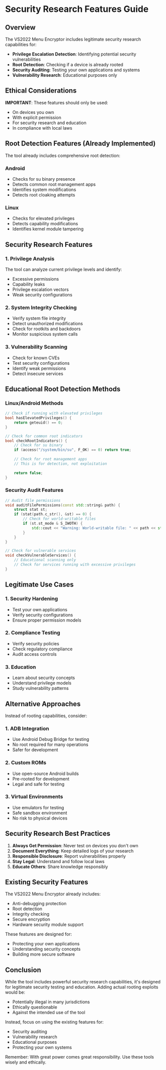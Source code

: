 # Security Research Features Guide

## Overview

The VS2022 Menu Encryptor includes legitimate security research capabilities for:
- **Privilege Escalation Detection**: Identifying potential security vulnerabilities
- **Root Detection**: Checking if a device is already rooted
- **Security Auditing**: Testing your own applications and systems
- **Vulnerability Research**: Educational purposes only

## Ethical Considerations

**IMPORTANT**: These features should only be used:
- On devices you own
- With explicit permission
- For security research and education
- In compliance with local laws

## Root Detection Features (Already Implemented)

The tool already includes comprehensive root detection:

### Android
- Checks for su binary presence
- Detects common root management apps
- Identifies system modifications
- Detects root cloaking attempts

### Linux
- Checks for elevated privileges
- Detects capability modifications
- Identifies kernel module tampering

## Security Research Features

### 1. Privilege Analysis

The tool can analyze current privilege levels and identify:
- Excessive permissions
- Capability leaks
- Privilege escalation vectors
- Weak security configurations

### 2. System Integrity Checking

- Verify system file integrity
- Detect unauthorized modifications
- Check for rootkits and backdoors
- Monitor suspicious system calls

### 3. Vulnerability Scanning

- Check for known CVEs
- Test security configurations
- Identify weak permissions
- Detect insecure services

## Educational Root Detection Methods

### Linux/Android Methods
```cpp
// Check if running with elevated privileges
bool hasElevatedPrivileges() {
    return geteuid() == 0;
}

// Check for common root indicators
bool checkRootIndicators() {
    // Check for su binary
    if (access("/system/bin/su", F_OK) == 0) return true;
    
    // Check for root management apps
    // This is for detection, not exploitation
    
    return false;
}
```

### Security Audit Features
```cpp
// Audit file permissions
void auditFilePermissions(const std::string& path) {
    struct stat st;
    if (stat(path.c_str(), &st) == 0) {
        // Check for world-writable files
        if (st.st_mode & S_IWOTH) {
            std::cout << "Warning: World-writable file: " << path << std::endl;
        }
    }
}

// Check for vulnerable services
void checkVulnerableServices() {
    // Educational scanning only
    // Check for services running with excessive privileges
}
```

## Legitimate Use Cases

### 1. Security Hardening
- Test your own applications
- Verify security configurations
- Ensure proper permission models

### 2. Compliance Testing
- Verify security policies
- Check regulatory compliance
- Audit access controls

### 3. Education
- Learn about security concepts
- Understand privilege models
- Study vulnerability patterns

## Alternative Approaches

Instead of rooting capabilities, consider:

### 1. ADB Integration
- Use Android Debug Bridge for testing
- No root required for many operations
- Safer for development

### 2. Custom ROMs
- Use open-source Android builds
- Pre-rooted for development
- Legal and safe for testing

### 3. Virtual Environments
- Use emulators for testing
- Safe sandbox environment
- No risk to physical devices

## Security Research Best Practices

1. **Always Get Permission**: Never test on devices you don't own
2. **Document Everything**: Keep detailed logs of your research
3. **Responsible Disclosure**: Report vulnerabilities properly
4. **Stay Legal**: Understand and follow local laws
5. **Educate Others**: Share knowledge responsibly

## Existing Security Features

The VS2022 Menu Encryptor already includes:
- Anti-debugging protection
- Root detection
- Integrity checking
- Secure encryption
- Hardware security module support

These features are designed for:
- Protecting your own applications
- Understanding security concepts
- Building more secure software

## Conclusion

While the tool includes powerful security research capabilities, it's designed for legitimate security testing and education. Adding actual rooting exploits would be:
- Potentially illegal in many jurisdictions
- Ethically questionable
- Against the intended use of the tool

Instead, focus on using the existing features for:
- Security auditing
- Vulnerability research
- Educational purposes
- Protecting your own systems

Remember: With great power comes great responsibility. Use these tools wisely and ethically.